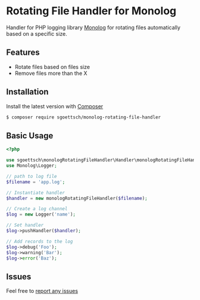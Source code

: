 # Rotating File Handler for Monolog
Handler for PHP logging library [Monolog](https://github.com/Seldaek/monolog) for rotating files automatically based on a specific size.

## Features
* Rotate files based on files size 
* Remove files more than the X

## Installation
Install the latest version with [Composer](https://getcomposer.org/)

```bash
$ composer require sgoettsch/monolog-rotating-file-handler
```
## Basic Usage
```php
<?php

use sgoettsch\monologRotatingFileHandler\Handler\monologRotatingFileHandler;
use Monolog\Logger;

// path to log file
$filename = 'app.log';

// Instantiate handler
$handler = new monologRotatingFileHandler($filename);

// Create a log channel
$log = new Logger('name');

// Set handler
$log->pushHandler($handler);

// Add records to the log
$log->debug('Foo');
$log->warning('Bar');
$log->error('Baz');
```

## Issues
Feel free to [report any issues](https://github.com/sgoettsch/monolog-rotating-file-handler/issues/new)